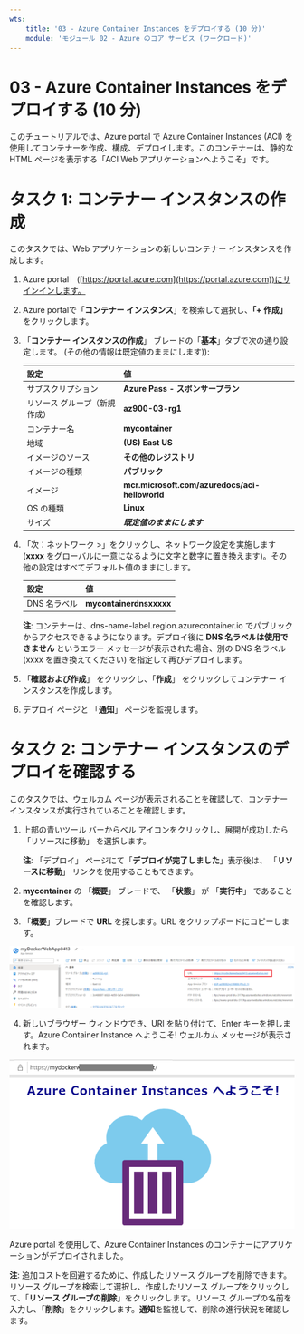 ```yaml
---
wts:
    title: '03 - Azure Container Instances をデプロイする (10 分)'
    module: 'モジュール 02 - Azure のコア サービス (ワークロード)'
---
```


# 03 - Azure Container Instances をデプロイする (10 分)

このチュートリアルでは、Azure portal で Azure Container Instances (ACI) を使用してコンテナーを作成、構成、デプロイします。このコンテナーは、静的な HTML ページを表示する「ACI Web アプリケーションへようこそ」です。 

# タスク 1: コンテナー インスタンスの作成 

このタスクでは、Web アプリケーションの新しいコンテナー インスタンスを作成します。 

1. Azure portal　([https://portal.azure.com](https://portal.azure.com))にサインインします。

2. Azure portalで「**コンテナー インスタンス**」を検索して選択し、**「+ 作成」** をクリックします。 

3. 「**コンテナー インスタンスの作成**」 ブレードの「**基本**」タブで次の通り設定します。 (その他の情報は既定値のままにします)): 

	| 設定| 値|
	|----|----|
	| サブスクリプション | **Azure Pass - スポンサープラン** |
	| リソース グループ（新規作成） | **az900-03-rg1** |
	| コンテナー名| **mycontainer**|
	| 地域 | **(US) East US** |
	| イメージのソース| **その他のレジストリ** |
	| イメージの種類| **パブリック**|
	| イメージ| **mcr.microsoft.com/azuredocs/aci-helloworld**|
	| OS の種類| **Linux** |
	| サイズ| ***既定値のままにします***|


4. 「次：ネットワーク >」をクリックし、ネットワーク設定を実施します (**xxxx** をグローバルに一意になるように文字と数字に置き換えます)。その他の設定はすべてデフォルト値のままにします。

	| 設定| 値|
	|--|--|
	| DNS 名ラベル| **mycontainerdnsxxxxx** |

	
	**注**: コンテナーは、dns-name-label.region.azurecontainer.io でパブリックからアクセスできるようになります。デプロイ後に **DNS 名ラベルは使用できません** というエラー メッセージが表示された場合、別の DNS 名ラベル (xxxx を置き換えてください) を指定して再びデプロイします。 

5. 「**確認および作成**」 をクリックし、「**作成**」 をクリックしてコンテナー インスタンスを作成します。 

7. デプロイ ページと 「**通知**」 ページを監視します。 


# タスク 2: コンテナー インスタンスのデプロイを確認する

このタスクでは、ウェルカム ページが表示されることを確認して、コンテナー インスタンスが実行されていることを確認します。

1. 上部の青いツール バーからベル アイコンをクリックし、展開が成功したら 「リソースに移動」 を選択します。 

   **注**: 「デプロイ」 ページにて「**デプロイが完了しました**」表示後は、 「**リソースに移動**」 リンクを使用することもできます。 

2. **mycontainer** の 「**概要**」 ブレードで、 「**状態**」 が 「**実行中**」 であることを確認します。 

3. 「**概要**」ブレードで **URL** を探します。URL をクリップボードにコピーします。

  ![FQDN が強調表示された、Azure Portal で新しく作成されたコンテナーの概要ペインのスクリーンショット。 ](./images/0202.png)

4. 新しいブラウザー ウィンドウでき、URl を貼り付けて、Enter キーを押します。Azure Container Instance へようこそ! ウェルカム メッセージが表示されます。 

  ![Web ブラウザーに表示される ACI ウェルカム メッセージのスクリーンショット。](./images/0802.png)


Azure portal を使用して、Azure Container Instances のコンテナーにアプリケーションがデプロイされました。

**注**: 追加コストを回避するために、作成したリソース グループを削除できます。リソース グループを検索して選択し、作成したリソース グループをクリックして、「**リソース グループの削除**」をクリックします。リソース グループの名前を入力し、「**削除**」をクリックします。**通知**を監視して、削除の進行状況を確認します。
